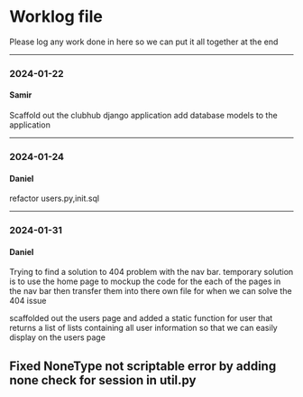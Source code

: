 # Worklog file

Please log any work done in here so we can put it all together at the end




---
### 2024-01-22 

#### Samir

Scaffold out the clubhub django application
add database models to the application

---
### 2024-01-24

#### Daniel

refactor users.py,init.sql

---

### 2024-01-31

#### Daniel

Trying to find a solution to 404 problem with the nav bar.
temporary solution is to use the home page to mockup the code for 
the each of the pages in the nav bar then transfer them into there
own file for when we can solve the 404 issue



scaffolded out the users page and added a static function for user that 
returns a list of lists containing all user information so that we can
easily display on the users page

Fixed NoneType not scriptable error by adding none check for session in util.py
---